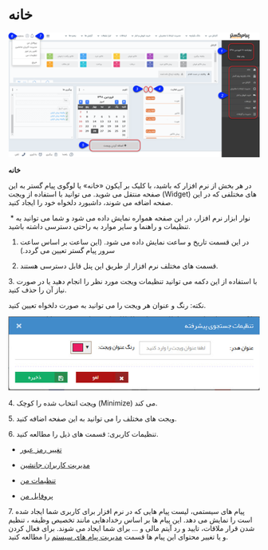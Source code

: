 # خانه    

**![](HomePic/HomePic.png)**

**خانه**

در هر بخش از نرم افزار که باشید، با کلیک بر آیکون «خانه» یا لوگوی پیام گستر به این صفحه منتقل می شوید. می توانید با استفاده از ویجت (Widget) های مختلفی که در این صفحه اضافه می شوند، داشبورد دلخواه خود را ایجاد کنید.

 \* نوار ابزار نرم افزار، در این صفحه همواره نمایش داده می شود و شما می توانید به تنظیمات و راهنما و سایر موارد به راحتی دسترسی داشته باشید.

1. در این قسمت تاریخ و ساعت نمایش داده می شود. (این ساعت بر اساس ساعت سرور پیام گستر تعیین می گردد.)

2. قسمت های مختلف نرم افزار از طریق این پنل قابل دسترسی هستند.

3\. با استفاده از این دکمه می توانید تنظیمات ویجت مورد نظر را انجام دهید یا در صورت نیاز آن را حذف کنید.

نکته: رنگ و عنوان هر ویجت را می توانید به صورت دلخواه تعیین کنید.

![](Home/Advancedsearch/Advancedsearch2.jpg)

4\. ویجت انتخاب شده را کوچک (Minimize) می کند.

5\. ویجت های مختلف را می توانید به این صفحه اضافه کنید.

6\. تنظیمات کاربری: قسمت های ذیل را مطالعه کنید.

*   [تغییر رمز عبور](ChangePassword.md)
    
*   [مدیریت کاربران جانشین](Substitudeuser.md)
    
*   [تنظیمات من](MySetting.md)
    
*   [پروفایل من](MyProfile.md)
    

7\. پیام های سیستمی، لیست پیام هایی که در نرم افزار برای کاربری شما ایجاد شده است را نمایش می دهد. این پیام ها بر اساس رخدادهایی مانند تخصیص وظیفه ، تنظیم شدن قرار ملاقات، تایید و رد آیتم مالی و ... برای شما ایجاد می شوند. برای فعال کردن و یا تغییر محتوای این پیام ها قسمت [مدیریت پیام های سیستم](../Setting/SystemMessagesManagement.md) را مطالعه کنید.